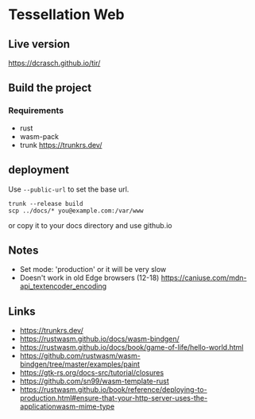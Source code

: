 # Tessellation Web

## Live version

https://dcrasch.github.io/tir/

## Build the project

### Requirements

* rust
* wasm-pack
* trunk https://trunkrs.dev/


## deployment

Use `--public-url` to set the base url.
```
trunk --release build
scp ../docs/* you@example.com:/var/www
```

or copy it to your docs directory and use github.io

## Notes

* Set mode: 'production' or it will be very slow
* Doesn't work in old Edge browsers (12-18) https://caniuse.com/mdn-api_textencoder_encoding

## Links

* https://trunkrs.dev/
* https://rustwasm.github.io/docs/wasm-bindgen/
* https://rustwasm.github.io/docs/book/game-of-life/hello-world.html
* https://github.com/rustwasm/wasm-bindgen/tree/master/examples/paint
* https://gtk-rs.org/docs-src/tutorial/closures
* https://github.com/sn99/wasm-template-rust
* https://rustwasm.github.io/book/reference/deploying-to-production.html#ensure-that-your-http-server-uses-the-applicationwasm-mime-type
